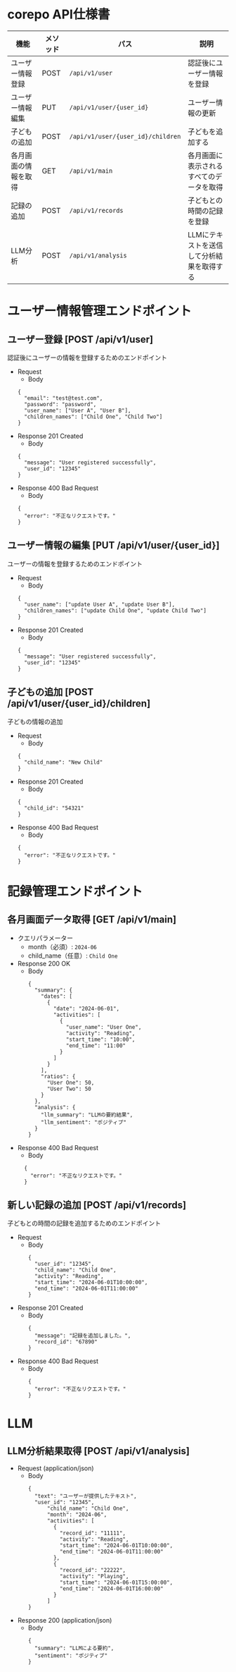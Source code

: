 # corepo API仕様書

| 機能         | メソッド | パス          | 説明                       |
|--------------|---------|--------------|----------------------------|
| ユーザー情報登録 | POST | `/api/v1/user` | 認証後にユーザー情報を登録 |
| ユーザー情報編集 | PUT | `/api/v1/user/{user_id}` | ユーザー情報の更新 |
| 子どもの追加 | POST | `/api/v1/user/{user_id}/children` | 子どもを追加する |
| 各月画面の情報を取得 | GET | `/api/v1/main` | 各月画面に表示されるすべてのデータを取得 |
| 記録の追加 | POST | `/api/v1/records` | 子どもとの時間の記録を登録 |
| LLM分析 | POST | `/api/v1/analysis` | LLMにテキストを送信して分析結果を取得する |


<!--第2段階で実装
| 新規登録 | POST | `/api/v1/auth/register` | ユーザーの新規登録 |
| 記録の更新 | PUT | `/api/v1/records/{record_id}` | 特定の記録の更新 |
-->

<!-- 第2段階で実装
# ユーザー認証関連エンドポイント
## 新規登録 [POST /auth/register]
新しいユーザーを登録するためのエンドポイント
+ Request
  + Body
    ```
    {
      "email": "test@test.com",
      "password": "password",
      "name": "User Name"
    }
    ```
+ Response 200 OK
  + Body
    ```
    {
      "message": "新規登録が完了しました。"
    }
    ```
 -->

# ユーザー情報管理エンドポイント
## ユーザー登録 [POST /api/v1/user]
認証後にユーザーの情報を登録するためのエンドポイント
+ Request
  + Body
  ```
  {
    "email": "test@test.com",
    "password": "password",
    "user_name": ["User A", "User B"],
    "children_names": ["Child One", "Child Two"]
  }
  ```
+ Response 201 Created
  + Body
  ```
  {
    "message": "User registered successfully",
    "user_id": "12345"
  }
  ```
+ Response 400 Bad Request
  + Body
  ```
  {
    "error": "不正なリクエストです。"
  }
  ```
## ユーザー情報の編集 [PUT /api/v1/user/{user_id}]
ユーザーの情報を登録するためのエンドポイント
+ Request
  + Body
  ```
  {
    "user_name": ["update User A", "update User B"],
    "children_names": ["update Child One", "update Child Two"]
  }
  ```
+ Response 201 Created
  + Body
  ```
  {
    "message": "User registered successfully",
    "user_id": "12345"
  }
## 子どもの追加 [POST /api/v1/user/{user_id}/children]
子どもの情報の追加
+ Request
  + Body
  ```
  {
    "child_name": "New Child"
  }
  ```
+ Response 201 Created
  + Body
  ```
  {
    "child_id": "54321"
  }
  ```
+ Response 400 Bad Request 
  + Body
  ```
  {
    "error": "不正なリクエストです。"
  }
  ```

# 記録管理エンドポイント
## 各月画面データ取得 [GET /api/v1/main]
+ クエリパラメーター
  + month（必須）: `2024-06`
  + child_name（任意）: `Child One`
+ Response 200 OK
  + Body
    ```
    {
      "summary": {
        "dates": [
          {
            "date": "2024-06-01",
            "activities": [
              {
                "user_name": "User One",
                "activity": "Reading",
                "start_time": "10:00",
                "end_time": "11:00"
              }
            ]
          }
        ],
        "ratios": {
          "User One": 50,
          "User Two": 50
        }
      },
      "analysis": {
        "llm_summary": "LLMの要約結果",
        "llm_sentiment": "ポジティブ"
      }
    }
    ```
+ Response 400 Bad Request
  + Body
  ```
    {
      "error": "不正なリクエストです。"
    }
  ```
## 新しい記録の追加 [POST /api/v1/records]
子どもとの時間の記録を追加するためのエンドポイント
+ Request
  + Body
    ```
    {
      "user_id": "12345",
      "child_name": "Child One",
      "activity": "Reading",
      "start_time": "2024-06-01T10:00:00",
      "end_time": "2024-06-01T11:00:00"
    }
    ```
+ Response 201 Created
  + Body
    ```
    {
      "message": "記録を追加しました。",
      "record_id": "67890"
    }
    ```
+ Response 400 Bad Request
  + Body
    ```
    {
      "error": "不正なリクエストです。"
    }
    ```
<!-- 第2段階で実装
## 記録の更新 [POST /api/v1/records/{record_id}]
特定の記録を更新するためのエンドポイント
+ Request
  + Body
    ```
    {
      "type": "usage",
      "data": "Updated Usage Data"
    }
    ```
+ Response
  + Body
    ```
    {
      "message": "記録を編集しました"
    }
    ``` -->

# LLM
## LLM分析結果取得 [POST /api/v1/analysis]
+ Request (application/json)
  + Body
    ```
    {
      "text": "ユーザーが提供したテキスト",
      "user_id": "12345",
          "child_name": "Child One",
          "month": "2024-06",
          "activities": [
            {
              "record_id": "11111",
              "activity": "Reading",
              "start_time": "2024-06-01T10:00:00",
              "end_time": "2024-06-01T11:00:00"
            },
            {
              "record_id": "22222",
              "activity": "Playing",
              "start_time": "2024-06-01T15:00:00",
              "end_time": "2024-06-01T16:00:00"
            }
          ]
    }
    ```
+ Response 200 (application/json)
  + Body
    ```
    {
      "summary": "LLMによる要約",
      "sentiment": "ポジティブ"
    }
    ```